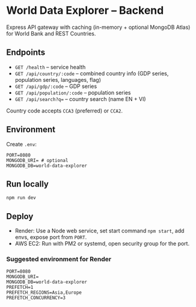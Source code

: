 # World Data Explorer – Backend

Express API gateway with caching (in-memory + optional MongoDB Atlas) for World Bank and REST Countries.

## Endpoints

- `GET /health` – service health
- `GET /api/country/:code` – combined country info (GDP series, population series, languages, flag)
- `GET /api/gdp/:code` – GDP series
- `GET /api/population/:code` – population series
- `GET /api/search?q=` – country search (name EN + VI)

Country code accepts `CCA3` (preferred) or `CCA2`.

## Environment

Create `.env`:

```
PORT=8080
MONGODB_URI= # optional
MONGODB_DB=world-data-explorer
```

## Run locally

```
npm run dev
```

## Deploy

- Render: Use a Node web service, set start command `npm start`, add envs, expose port from `PORT`.
- AWS EC2: Run with PM2 or systemd, open security group for the port.

### Suggested environment for Render

```
PORT=8080
MONGODB_URI=
MONGODB_DB=world-data-explorer
PREFETCH=1
PREFETCH_REGIONS=Asia,Europe
PREFETCH_CONCURRENCY=3
```


